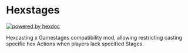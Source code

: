 # Hexstages

[![powered by hexdoc](https://img.shields.io/endpoint?url=https://hexxy.media/api/v0/badge/hexdoc?label=1)](https://github.com/hexdoc-dev/hexdoc)

Hexcasting x Gamestages compatibility mod, allowing restricting casting specific hex Actions when players lack specified Stages.
